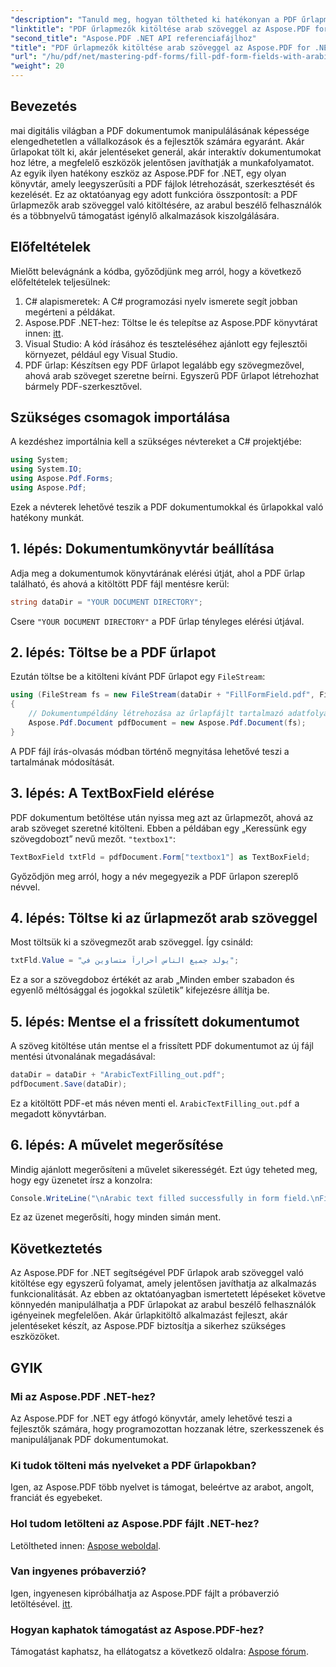 ```yaml
---
"description": "Tanuld meg, hogyan töltheted ki hatékonyan a PDF űrlapmezőket arab szöveggel az Aspose.PDF for .NET könyvtár segítségével. Ez a lépésről lépésre bemutató útmutató végigvezet a beállítási folyamaton, kódolási példával illusztrálva."
"linktitle": "PDF űrlapmezők kitöltése arab szöveggel az Aspose.PDF for .NET fájlban"
"second_title": "Aspose.PDF .NET API referenciafájlhoz"
"title": "PDF űrlapmezők kitöltése arab szöveggel az Aspose.PDF for .NET fájlban"
"url": "/hu/pdf/net/mastering-pdf-forms/fill-pdf-form-fields-with-arabic-text/"
"weight": 20
---
```


## Bevezetés

mai digitális világban a PDF dokumentumok manipulálásának képessége elengedhetetlen a vállalkozások és a fejlesztők számára egyaránt. Akár űrlapokat tölt ki, akár jelentéseket generál, akár interaktív dokumentumokat hoz létre, a megfelelő eszközök jelentősen javíthatják a munkafolyamatot. Az egyik ilyen hatékony eszköz az Aspose.PDF for .NET, egy olyan könyvtár, amely leegyszerűsíti a PDF fájlok létrehozását, szerkesztését és kezelését. Ez az oktatóanyag egy adott funkcióra összpontosít: a PDF űrlapmezők arab szöveggel való kitöltésére, az arabul beszélő felhasználók és a többnyelvű támogatást igénylő alkalmazások kiszolgálására.

## Előfeltételek

Mielőtt belevágnánk a kódba, győződjünk meg arról, hogy a következő előfeltételek teljesülnek:

1. C# alapismeretek: A C# programozási nyelv ismerete segít jobban megérteni a példákat.
2. Aspose.PDF .NET-hez: Töltse le és telepítse az Aspose.PDF könyvtárat innen: [itt](https://releases.aspose.com/pdf/net/).
3. Visual Studio: A kód írásához és teszteléséhez ajánlott egy fejlesztői környezet, például egy Visual Studio.
4. PDF űrlap: Készítsen egy PDF űrlapot legalább egy szövegmezővel, ahová arab szöveget szeretne beírni. Egyszerű PDF űrlapot létrehozhat bármely PDF-szerkesztővel.

## Szükséges csomagok importálása

A kezdéshez importálnia kell a szükséges névtereket a C# projektjébe:

```csharp
using System;
using System.IO;
using Aspose.Pdf.Forms;
using Aspose.Pdf;
```

Ezek a névterek lehetővé teszik a PDF dokumentumokkal és űrlapokkal való hatékony munkát.

## 1. lépés: Dokumentumkönyvtár beállítása

Adja meg a dokumentumok könyvtárának elérési útját, ahol a PDF űrlap található, és ahová a kitöltött PDF fájl mentésre kerül:

```csharp
string dataDir = "YOUR DOCUMENT DIRECTORY";
```

Csere `"YOUR DOCUMENT DIRECTORY"` a PDF űrlap tényleges elérési útjával.

## 2. lépés: Töltse be a PDF űrlapot

Ezután töltse be a kitölteni kívánt PDF űrlapot egy `FileStream`:

```csharp
using (FileStream fs = new FileStream(dataDir + "FillFormField.pdf", FileMode.Open, FileAccess.ReadWrite))
{
    // Dokumentumpéldány létrehozása az űrlapfájlt tartalmazó adatfolyammal
    Aspose.Pdf.Document pdfDocument = new Aspose.Pdf.Document(fs);
}
```

A PDF fájl írás-olvasás módban történő megnyitása lehetővé teszi a tartalmának módosítását.

## 3. lépés: A TextBoxField elérése

PDF dokumentum betöltése után nyissa meg azt az űrlapmezőt, ahová az arab szöveget szeretné kitölteni. Ebben a példában egy „Keressünk egy szövegdobozt” nevű mezőt. `"textbox1"`:

```csharp
TextBoxField txtFld = pdfDocument.Form["textbox1"] as TextBoxField;
```

Győződjön meg arról, hogy a név megegyezik a PDF űrlapon szereplő névvel.

## 4. lépés: Töltse ki az űrlapmezőt arab szöveggel

Most töltsük ki a szövegmezőt arab szöveggel. Így csináld:

```csharp
txtFld.Value = "يولد جميع الناس أحراراً متساوين في";
```

Ez a sor a szövegdoboz értékét az arab „Minden ember szabadon és egyenlő méltósággal és jogokkal születik” kifejezésre állítja be.

## 5. lépés: Mentse el a frissített dokumentumot

A szöveg kitöltése után mentse el a frissített PDF dokumentumot az új fájl mentési útvonalának megadásával:

```csharp
dataDir = dataDir + "ArabicTextFilling_out.pdf";
pdfDocument.Save(dataDir);
```

Ez a kitöltött PDF-et más néven menti el. `ArabicTextFilling_out.pdf` a megadott könyvtárban.

## 6. lépés: A művelet megerősítése

Mindig ajánlott megerősíteni a művelet sikerességét. Ezt úgy teheted meg, hogy egy üzenetet írsz a konzolra:

```csharp
Console.WriteLine("\nArabic text filled successfully in form field.\nFile saved at " + dataDir);
```

Ez az üzenet megerősíti, hogy minden simán ment.

## Következtetés

Az Aspose.PDF for .NET segítségével PDF űrlapok arab szöveggel való kitöltése egy egyszerű folyamat, amely jelentősen javíthatja az alkalmazás funkcionalitását. Az ebben az oktatóanyagban ismertetett lépéseket követve könnyedén manipulálhatja a PDF űrlapokat az arabul beszélő felhasználók igényeinek megfelelően. Akár űrlapkitöltő alkalmazást fejleszt, akár jelentéseket készít, az Aspose.PDF biztosítja a sikerhez szükséges eszközöket.

## GYIK

### Mi az Aspose.PDF .NET-hez?
Az Aspose.PDF for .NET egy átfogó könyvtár, amely lehetővé teszi a fejlesztők számára, hogy programozottan hozzanak létre, szerkesszenek és manipuláljanak PDF dokumentumokat.

### Ki tudok tölteni más nyelveket a PDF űrlapokban?
Igen, az Aspose.PDF több nyelvet is támogat, beleértve az arabot, angolt, franciát és egyebeket.

### Hol tudom letölteni az Aspose.PDF fájlt .NET-hez?
Letöltheted innen: [Aspose weboldal](https://releases.aspose.com/pdf/net/).

### Van ingyenes próbaverzió?
Igen, ingyenesen kipróbálhatja az Aspose.PDF fájlt a próbaverzió letöltésével. [itt](https://releases.aspose.com/).

### Hogyan kaphatok támogatást az Aspose.PDF-hez?
Támogatást kaphatsz, ha ellátogatsz a következő oldalra: [Aspose fórum](https://forum.aspose.com/c/pdf/10).